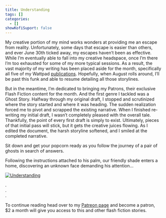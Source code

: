 ```yaml
---
title: Understanding
tags: []
categories:
  - []
showKofiSuport: false
---
```

My creative portion of my mind works wonders at providing me an escape from reality. Unfortunately, some days that escape is easier than others, and ever June 30th ticked away, my escapes haven’t been as effective. While I’m eventually able to fall into my creative headspace, once I’m there I’m too exhausted for some of my more typical sessions. As a result, the vast majority of my writing has been placed aside for the month, specifically all five of my Wattpad [publications](https://www.wattpad.com/user/StevenMeehan). Hopefully, when August rolls around, I’ll be past this funk and able to resume detailing all those storylines.<!-- more -->
 
But in the meantime, I’m dedicated to bringing my Patrons, their exclusive Flash Fiction content for the month. And the first genre I tackled was a Ghost Story. Halfway through my original draft, I stopped and scrutinized where the story started and where it was heading. The sudden realization forced me to pivot and scrapped the existing narrative. When I finished re-writing my initial draft, I wasn’t completely pleased with the overall tale. Thankfully, the point of every first draft is simply to exist. Ultimately, pieces of that initial pass will stick, but it gets the creative juices flowing. As I edited the document, the harsh storyline softened, and I smiled at the completed narrative. 
 
Sit down and get your popcorn ready as you follow the journey of a pair of ghosts in search of answers.
 
Following the instructions attached to his palm, our friendly shade enters a home, discovering an unknown face demanding his attention...

<div class="center">

[![Understanding](/images/patreon-flash-fiction/2021/understanding.png "Understanding")](https://www.patreon.com/...)

</div>



<div class="center story-ellipses">

.</br>
.</br>
.</br>

</div>

<div>

To continue reading head over to my [Patreon page](https://www.patreon.com/...) and become a patron, $2 a month will give you access to this and other flash fiction stories.

</div>